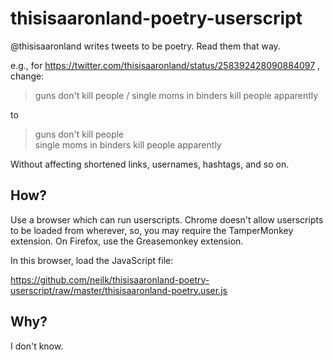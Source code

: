 thisisaaronland-poetry-userscript
=================================

@thisisaaronland writes tweets to be poetry. Read them that way.

e.g., for https://twitter.com/thisisaaronland/status/258392428090884097 , change:

> guns don't kill people / single moms in binders kill people apparently

to

> guns don't kill people  
> single moms in binders kill people apparently  

Without affecting shortened links, usernames, hashtags, and so on.

## How?

Use a browser which can run userscripts. Chrome doesn't allow userscripts to be loaded from wherever, so, you may require the TamperMonkey extension. On Firefox, use the Greasemonkey extension.

In this browser, load the JavaScript file:

https://github.com/neilk/thisisaaronland-poetry-userscript/raw/master/thisisaaronland-poetry.user.js


## Why?

I don't know.
